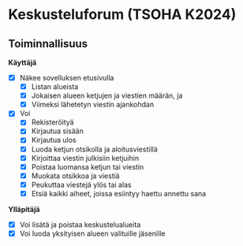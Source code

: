 # Keskusteluforum (TSOHA K2024)


## Toiminnallisuus

**Käyttäjä**
* [x] Näkee sovelluksen etusivulla 
  * [x] Listan alueista
  * [x] Jokaisen alueen ketjujen ja viestien määrän, ja
  * [x] Viimeksi lähetetyn viestin ajankohdan
* [x] Voi 
  * [x] Rekisteröityä
  * [x] Kirjautua sisään
  * [x] Kirjautua ulos
  * [x] Luoda ketjun otsikolla ja aloitusviestillä
  * [x] Kirjoittaa viestin julkisiin ketjuihin
  * [x] Poistaa luomansa ketjun tai viestin
  * [x] Muokata otsikkoa ja viestiä
  * [x] Peukuttaa viestejä ylös tai alas
  * [x] Etsiä kaikki aiheet, joissa esiintyy haettu annettu sana

**Ylläpitäjä** 
  * [x] Voi lisätä ja poistaa keskustelualueita
  * [x] Voi luoda yksityisen alueen valituille jäsenille
